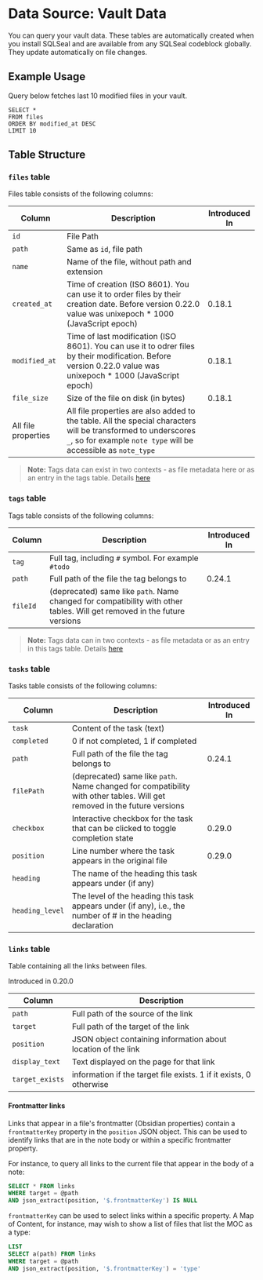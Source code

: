 # Data Source: Vault Data
You can query your vault data. These tables are automatically created when you install SQLSeal and are available from any SQLSeal codeblock globally. They update automatically on file changes.

## Example Usage
Query below fetches last 10 modified files in your vault.
```sqlseal
SELECT *
FROM files
ORDER BY modified_at DESC
LIMIT 10
```

## Table Structure
### `files` table
Files table consists of the following columns:

| Column              | Description                                                                                                                                                                      | Introduced In |
| ------------------- | -------------------------------------------------------------------------------------------------------------------------------------------------------------------------------- | ------------- |
| `id`                | File Path                                                                                                                                                                        |               |
| `path`              | Same as `id`, file path                                                                                                                                                          |               |
| `name`              | Name of the file, without path and extension                                                                                                                                     |               |
| `created_at`        | Time of creation (ISO 8601). You can use it to order files by their creation date. Before version 0.22.0 value was unixepoch * 1000 (JavaScript epoch)                           | 0.18.1        |
| `modified_at`       | Time of last modification (ISO 8601). You can use it to odrer files by their modification. Before version 0.22.0 value was unixepoch * 1000 (JavaScript epoch)                   | 0.18.1        |
| `file_size`         | Size of the file on disk (in bytes)                                                                                                                                              | 0.18.1        |
| All file properties | All file properties are also added to the table. All the special characters will be transformed to underscores `_`, so for example `note type` will be accessible as `note_type` |               |

> **Note:** Tags data can exist in two contexts - as file metadata here or as an entry in the tags table. Details [here](../faq/understanding-tags.md)

### `tags` table
Tags table consists of the following columns:

| Column   | Description                                                                                                              | Introduced In |
| -------- | ------------------------------------------------------------------------------------------------------------------------ | ------------- |
| `tag`    | Full tag, including `#` symbol. For example `#todo`                                                                      |               |
| `path`   | Full path of the file the tag belongs to                                                                                 | 0.24.1        |
| `fileId` | (deprecated) same like `path`. Name changed for compatibility with other tables. Will get removed in the future versions |               |

> **Note:** Tags data can in two contexts - as file metadata or as an entry in this tags table. Details [here](../faq/understanding-tags.md)

### `tasks` table
Tasks table consists of the following columns:

| Column          | Description                                                                                                              | Introduced In |
| --------------- |--------------------------------------------------------------------------------------------------------------------------| ------------- |
| `task`          | Content of the task (text)                                                                                               |               |
| `completed`     | 0 if not completed, 1 if completed                                                                                       |               |
| `path`          | Full path of the file the tag belongs to                                                                                 | 0.24.1        |
| `filePath`      | (deprecated) same like `path`. Name changed for compatibility with other tables. Will get removed in the future versions |               |
| `checkbox`      | Interactive checkbox for the task that can be clicked to toggle completion state                                         | 0.29.0        |
| `position`      | Line number where the task appears in the original file                                                                  | 0.29.0        |
| `heading`       | The name of the heading this task appears under (if any)                                                                 |               |
| `heading_level` | The level of the heading this task appears under (if any), i.e., the number of # in the heading declaration              |               |

### `links` table
Table containing all the links between files.

Introduced in 0.20.0

| Column          | Description                                                        |
| --------------- | ------------------------------------------------------------------ |
| `path`          | Full path of the source of the link                                |
| `target`        | Full path of the target of the link                                |
| `position`      | JSON object containing information about location of the link      |
| `display_text`  | Text displayed on the page for that link                           |
| `target_exists` | information if the target file exists. 1 if it exists, 0 otherwise |


#### Frontmatter links

Links that appear in a file's frontmatter (Obsidian properties) contain a `frontmatterKey` property in the `position`
JSON object. This can be used to identify links that are in the note body or within a specific frontmatter property.

For instance, to query all links to the current file that appear in the body of a note:

```sql
SELECT * FROM links
WHERE target = @path
AND json_extract(position, '$.frontmatterKey') IS NULL
```

`frontmatterKey` can be used to select links within a specific property. A Map of Content, for instance, may wish to
show a list of files that list the MOC as a type:

```sql
LIST
SELECT a(path) FROM links
WHERE target = @path
AND json_extract(position, '$.frontmatterKey') = 'type'
```

